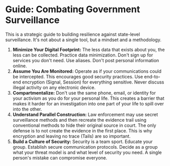 # Guide: Combating Government Surveillance

This is a strategic guide to building resilience against state-level surveillance. It's not about a single tool, but a mindset and a methodology.

1.  **Minimize Your Digital Footprint:** The less data that exists about you, the less can be collected. Practice data minimization. Don't sign up for services you don't need. Use aliases. Don't post personal information online.
2.  **Assume You Are Monitored:** Operate as if your communications could be intercepted. This encourages good security practices. Use end-to-end encryption (Signal, Session) for everything sensitive. Never discuss illegal activity on any electronic device.
3.  **Compartmentalize:** Don't use the same phone, email, or identity for your activism as you do for your personal life. This creates a barrier that makes it harder for an investigation into one part of your life to spill over into the other.
4.  **Understand Parallel Construction:** Law enforcement may use secret surveillance methods and then recreate the evidence trail using conventional methods to hide their original source in court. The only defense is to not create the evidence in the first place. This is why encryption and leaving no trace (Tails) are so important.
5.  **Build a Culture of Security:** Security is a team sport. Educate your group. Establish secure communication protocols. Decide as a group what your threat model is and what level of security you need. A single person's mistake can compromise everyone.

